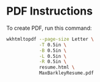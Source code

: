 # PDF Instructions

To create PDF, run this command:
```bash
wkhtmltopdf --page-size Letter \
            -T 0.5in \
            -B 0.5in \
            -L 0.5in \
            -R 0.5in \
            resume.html \
            MaxBarkleyResume.pdf
```